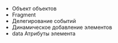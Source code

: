 - Объект объектов
- Fragment
- Делегирование событий
- Динамическое добавление элементов
- data Атрибуты элемента